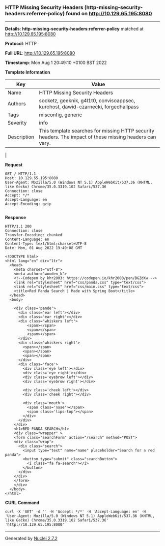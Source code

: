 ### HTTP Missing Security Headers (http-missing-security-headers:referrer-policy) found on http://10.129.65.195:8080
---
**Details**: **http-missing-security-headers:referrer-policy**  matched at http://10.129.65.195:8080

**Protocol**: HTTP

**Full URL**: http://10.129.65.195:8080

**Timestamp**: Mon Aug 1 20:49:10 +0100 BST 2022

**Template Information**

| Key | Value |
|---|---|
| Name | HTTP Missing Security Headers |
| Authors | socketz, geeknik, g4l1t0, convisoappsec, kurohost, dawid-czarnecki, forgedhallpass |
| Tags | misconfig, generic |
| Severity | info |
| Description | This template searches for missing HTTP security headers. The impact of these missing headers can vary.
 |

**Request**
```http
GET / HTTP/1.1
Host: 10.129.65.195:8080
User-Agent: Mozilla/5.0 (Windows NT 5.1) AppleWebKit/537.36 (KHTML, like Gecko) Chrome/35.0.3319.102 Safari/537.36
Connection: close
Accept: */*
Accept-Language: en
Accept-Encoding: gzip


```

**Response**
```http
HTTP/1.1 200 
Connection: close
Transfer-Encoding: chunked
Content-Language: en
Content-Type: text/html;charset=UTF-8
Date: Mon, 01 Aug 2022 19:49:08 GMT

<!DOCTYPE html>
<html lang="en" dir="ltr">
  <head>
    <meta charset="utf-8">
    <meta author="wooden_k">
    <!--Codepen by khr2003: https://codepen.io/khr2003/pen/BGZdXw -->
    <link rel="stylesheet" href="css/panda.css" type="text/css">
    <link rel="stylesheet" href="css/main.css" type="text/css">
    <title>Red Panda Search | Made with Spring Boot</title>
  </head>
  <body>

    <div class='pande'>
      <div class='ear left'></div>
      <div class='ear right'></div>
      <div class='whiskers left'>
          <span></span>
          <span></span>
          <span></span>
      </div>
      <div class='whiskers right'>
        <span></span>
        <span></span>
        <span></span>
      </div>
      <div class='face'>
        <div class='eye left'></div>
        <div class='eye right'></div>
        <div class='eyebrow left'></div>
        <div class='eyebrow right'></div>

        <div class='cheek left'></div>
        <div class='cheek right'></div>

        <div class='mouth'>
          <span class='nose'></span>
          <span class='lips-top'></span>
        </div>
      </div>
    </div>
    <h1>RED PANDA SEARCH</h1>
    <div class="wrapper" >
    <form class="searchForm" action="/search" method="POST">
    <div class="wrap">
      <div class="search">
        <input type="text" name="name" placeholder="Search for a red panda">
        <button type="submit" class="searchButton">
          <i class="fa fa-search"></i>
        </button>
      </div>
    </div>
    </form>
    </div>
  </body>
</html>

```


**CURL Command**
```
curl -X 'GET' -d '' -H 'Accept: */*' -H 'Accept-Language: en' -H 'User-Agent: Mozilla/5.0 (Windows NT 5.1) AppleWebKit/537.36 (KHTML, like Gecko) Chrome/35.0.3319.102 Safari/537.36' 'http://10.129.65.195:8080'
```
---
Generated by [Nuclei 2.7.2](https://github.com/projectdiscovery/nuclei)